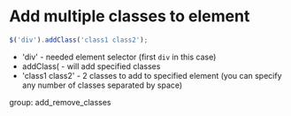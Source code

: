 # Add multiple classes to element

```javascript
$('div').addClass('class1 class2');
```

- 'div' - needed element selector (first ```div``` in this case)
- addClass( - will add specified classes
- 'class1 class2' - 2 classes to add to specified element (you can specify any number of classes separated by space)

group: add_remove_classes
